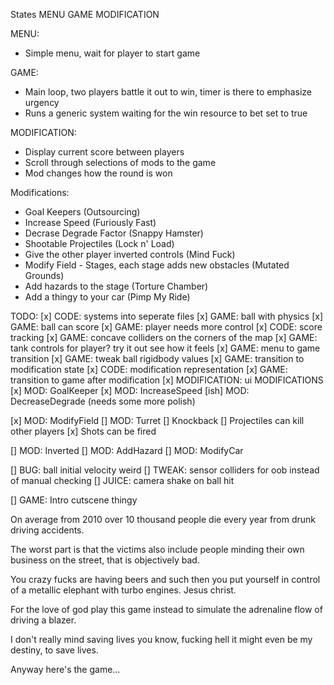 States
MENU
GAME
MODIFICATION

MENU:

-   Simple menu, wait for player to start game

GAME:

-   Main loop, two players battle it out to win, timer is there to emphasize urgency
-   Runs a generic system waiting for the win resource to bet set to true

MODIFICATION:

-   Display current score between players
-   Scroll through selections of mods to the game
-   Mod changes how the round is won

Modifications:

-   Goal Keepers (Outsourcing)
-   Increase Speed (Furiously Fast)
-   Decrase Degrade Factor (Snappy Hamster)
-   Shootable Projectiles (Lock n' Load)
-   Give the other player inverted controls (Mind Fuck)
-   Modify Field - Stages, each stage adds new obstacles (Mutated Grounds)
-   Add hazards to the stage (Torture Chamber)
-   Add a thingy to your car (Pimp My Ride)

TODO:
[x] CODE: systems into seperate files
[x] GAME: ball with physics
[x] GAME: ball can score
[x] GAME: player needs more control
[x] CODE: score tracking
[x] GAME: concave colliders on the corners of the map
[x] GAME: tank controls for player? try it out see how it feels
[x] GAME: menu to game transition
[x] GAME: tweak ball rigidbody values
[x] GAME: transition to modification state
[x] CODE: modification representation
[x] GAME: transition to game after modification
[x] MODIFICATION: ui
MODIFICATIONS
[x] MOD: GoalKeeper
[x] MOD: IncreaseSpeed
[ish] MOD: DecreaseDegrade (needs some more polish)

[x] MOD: ModifyField
[] MOD: Turret
[] Knockback
[] Projectiles can kill other players
[x] Shots can be fired

[] MOD: Inverted
[] MOD: AddHazard
[] MOD: ModifyCar

[] BUG: ball initial velocity weird
[] TWEAK: sensor colliders for oob instead of manual checking
[] JUICE: camera shake on ball hit

[] GAME: Intro cutscene thingy

On average from 2010 over 10 thousand people die every year from drunk driving accidents.

The worst part is that the victims also include people minding their own business on the street, that is objectively bad.

You crazy fucks are having beers and such then you put yourself in control of a metallic elephant with turbo engines. Jesus christ.

For the love of god play this game instead to simulate the adrenaline flow of driving a blazer.

I don't really mind saving lives you know, fucking hell it might even be my destiny, to save lives.

Anyway here's the game...
